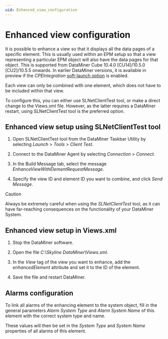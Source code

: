 ```yaml
---
uid: Enhanced_view_configuration
---
```


# Enhanced view configuration

It is possible to enhance a view so that it displays all the data pages of a specific element. This is usually used within an EPM setup so that a view representing a particular EPM object will also have the data pages for that object. This is supported from DataMiner Cube 10.4.0 [CU14]/10.5.0 [CU2]/10.5.5 onwards.<!-- RN 42221 --> In earlier DataMiner versions, it is available in preview if the *CPEIntegration* [soft-launch option](xref:SoftLaunchOptions) is enabled.

Each view can only be combined with one element, which does not have to be included within that view.

To configure this, you can either use SLNetClientTest tool, or make a direct change to the Views.xml file. However, as the latter requires a DataMiner restart, using SLNetClientTest tool is the preferred option.

## Enhanced view setup using SLNetClientTest tool

1. Open SLNetClientTest tool from the DataMiner Taskbar Utility by selecting *Launch* > *Tools* > *Client Test*.

1. Connect to the DataMiner Agent by selecting *Connection* > *Connect*.

1. In the Build Message tab, select the message *EnhanceViewWithElementRequestMessage*.

1. Specify the view ID and element ID you want to combine, and click *Send Message*.

> [!CAUTION]
> Always be extremely careful when using the *SLNetClientTest* tool, as it can have far-reaching consequences on the functionality of your DataMiner System.

## Enhanced view setup in Views.xml

1. Stop the DataMiner software.

1. Open the file *C:\Skyline DataMiner\Views.xml*.

1. In the *View* tag of the view you want to enhance, add the *enhancedElement* attribute and set it to the ID of the element.

1. Save the file and restart DataMiner.

## Alarms configuration

To link all alarms of the enhancing element to the system object, fill in the general parameters *Alarm System Type* and *Alarm System Name* of this element with the correct system type and name.

These values will then be set in the *System Type* and *System Name* properties of all alarms of this element.

